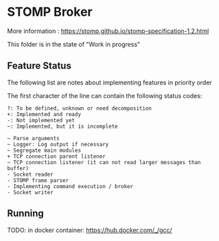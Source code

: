 STOMP Broker
============

More information : https://stomp.github.io/stomp-specification-1.2.html

This folder is in the state of "Work in progress"

Feature Status
--------------

The following list are notes about implementing features in priority order

The first character of the line can contain the following status codes:

```
?: To be defined, unknown or need decomposition
+: Implemented and ready
-: Not implemented yet
~: Implemented, but it is incomplete
```


```
~ Parse arguments
~ Logger: Log output if necessary
~ Segregate main modules
+ TCP connection parent listener
~ TCP connection listener (it can not read larger messages than buffer)
- Socket reader
- STOMP frame parser
- Implementing command execution / broker
- Socket writer
```

Running
-------

TODO: in docker container: https://hub.docker.com/_/gcc/